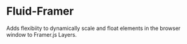 Fluid-Framer
============

Adds flexibiity to dynamically scale and float elements in the browser window to Framer.js Layers.
